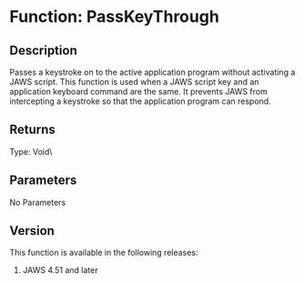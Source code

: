 # Function: PassKeyThrough

## Description

Passes a keystroke on to the active application program without
activating a JAWS script. This function is used when a JAWS script key
and an application keyboard command are the same. It prevents JAWS from
intercepting a keystroke so that the application program can respond.

## Returns

Type: Void\

## Parameters

No Parameters

## Version

This function is available in the following releases:

1.  JAWS 4.51 and later
